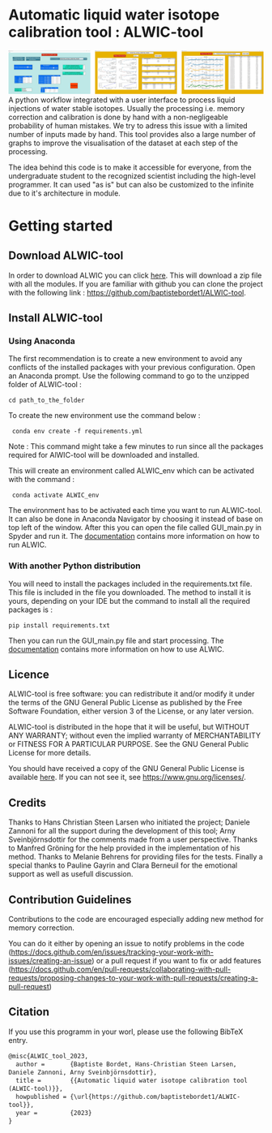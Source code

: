 # Automatic liquid water isotope calibration tool : ALWIC-tool
![alt text](https://github.com/baptistebordet1/ALWIC-tool/blob/main/image_read_me.jpg)
A python workflow integrated with a user interface to process liquid injections of water stable isotopes. Usually the processing i.e. memory correction and calibration is done by hand with a non-negligeable probability of human mistakes. We try to adress this issue with a limited number of inputs made by hand. This tool provides also a large number of graphs to improve the visualisation of the dataset at each step of the processing. 

The idea behind this code is to make it accessible for everyone, from the undergraduate student to the recognized scientist including the high-level programmer. It can used "as is" but can also be customized to the infinite due to it's architecture in module. 

# Getting started
## Download ALWIC-tool
In order to download ALWIC you can click [here](https://github.com/baptistebordet1/ALWIC-tool/archive/refs/heads/main.zip). This will download a zip file with all the modules. 
If you are familiar with github you can clone the project with the following link : https://github.com/baptistebordet1/ALWIC-tool. 

## Install ALWIC-tool
### Using Anaconda 

The first recommendation is to create a new environment to avoid any conflicts of the installed packages with your previous configuration.
Open an Anaconda prompt. Use the following command to go to the unzipped folder of ALWIC-tool : 

```
cd path_to_the_folder
```

To create the new environment use the command below : 

```
 conda env create -f requirements.yml
```

Note : This command might take a few minutes to run since all the packages required for AlWIC-tool will be downloaded and installed. 

This will create an environment called ALWIC_env which can be activated with the command :

```
 conda activate ALWIC_env
```

The environment has to be activated each time you want to run ALWIC-tool. It can also be done in Anaconda Navigator by choosing it instead of base on top left of the window. After this you can open the file called GUI\_main.py in Spyder and run it. The [documentation](https://github.com/baptistebordet1/ALWIC-tool/raw/main/project/files/user_documentation.pdf) contains more information on how to run ALWIC.

### With another Python distribution

You will need to install the packages included in the requirements.txt file. This file is included in the file you downloaded. The method to install it is yours, depending on your IDE but the command to install all the required packages is :

```
pip install requirements.txt
```

Then you can run the GUI\_main.py file and start processing. The [documentation](https://github.com/baptistebordet1/ALWIC-tool/raw/main/project/files/user_documentation.pdf) contains more information on how to use ALWIC.

## Licence 
ALWIC-tool is free software: you can redistribute it and/or modify it under the terms of the GNU General Public License as published by the Free Software Foundation, either version 3 of the License, or any later version.

ALWIC-tool is distributed in the hope that it will be useful, but WITHOUT ANY WARRANTY; without even the implied warranty of MERCHANTABILITY or FITNESS FOR A PARTICULAR PURPOSE. See the GNU General Public License for more details.

You should have received a copy of the GNU General Public License is available [here](https://github.com/baptistebordet1/ALWIC-tool/blob/main/LICENSE). If you can not see it, see <https://www.gnu.org/licenses/>.

## Credits 

Thanks to Hans Christian Steen Larsen who initiated the project; Daniele Zannoni for all the support during the development of this tool; Arny Sveinbjörnsdottir for the comments made from a user perspective. 
Thanks to Manfred Gröning for the help provided in the implementation of his method.
Thanks to Melanie Behrens for providing files for the tests.
Finally a special thanks to Pauline Gayrin and Clara Berneuil for the emotional support as well as usefull discussion. 

## Contribution Guidelines 

Contributions to the code are encouraged especially adding new method for memory correction. 

You can do it either by opening an issue to notify problems in the code (https://docs.github.com/en/issues/tracking-your-work-with-issues/creating-an-issue) or a pull request if you want to fix or add features (https://docs.github.com/en/pull-requests/collaborating-with-pull-requests/proposing-changes-to-your-work-with-pull-requests/creating-a-pull-request) 

## Citation 
If you use this programm in your worl, please use the following BibTeX entry.
```
@misc{ALWIC_tool_2023,
  author =       {Baptiste Bordet, Hans-Christian Steen Larsen, Daniele Zannoni, Arny Sveinbjörnsdottir},
  title =        {{Automatic liquid water isotope calibration tool (ALWIC-tool)}},
  howpublished = {\url{https://github.com/baptistebordet1/ALWIC-tool}},
  year =         {2023}
}
```
